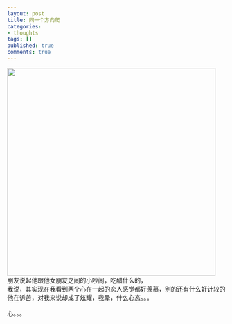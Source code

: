 ```yaml
---
layout: post
title: 同一个方向爬
categories:
- thoughts
tags: []
published: true
comments: true
---
```

<p><img src="http://images.blogcn.com/2006/9/23/6/walkerwang,20060923122227.jpg" width="481" align="absMiddle" border="0" /><br />朋友说起他跟他女朋友之间的小吵闹，吃醋什么的，<br />我说，其实现在我看到两个心在一起的恋人感觉都好羡慕，别的还有什么好计较的<br />他在诉苦，对我来说却成了炫耀，我晕，什么心态。。。<br /><br />心。。。</p>
